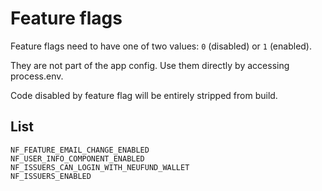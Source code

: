 # Feature flags

Feature flags need to have one of two values: `0` (disabled) or `1` (enabled).

They are not part of the app config. Use them directly by accessing process.env.

Code disabled by feature flag will be entirely stripped from build.

## List

```
NF_FEATURE_EMAIL_CHANGE_ENABLED
NF_USER_INFO_COMPONENT_ENABLED
NF_ISSUERS_CAN_LOGIN_WITH_NEUFUND_WALLET
NF_ISSUERS_ENABLED
```
